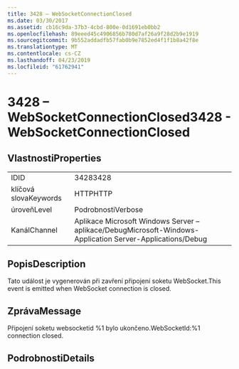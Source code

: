 ```yaml
---
title: 3428 – WebSocketConnectionClosed
ms.date: 03/30/2017
ms.assetid: cb16c9da-37b3-4cbd-800e-0d1691eb0bb2
ms.openlocfilehash: 89eeed45c4906856b780d7af26a9f28d2b9e1919
ms.sourcegitcommit: 9b552addadfb57fab0b9e7852ed4f1f1b8a42f8e
ms.translationtype: MT
ms.contentlocale: cs-CZ
ms.lasthandoff: 04/23/2019
ms.locfileid: "61762941"
---
```

# <a name="3428---websocketconnectionclosed"></a><span data-ttu-id="f234c-102">3428 – WebSocketConnectionClosed</span><span class="sxs-lookup"><span data-stu-id="f234c-102">3428 - WebSocketConnectionClosed</span></span>
## <a name="properties"></a><span data-ttu-id="f234c-103">Vlastnosti</span><span class="sxs-lookup"><span data-stu-id="f234c-103">Properties</span></span>  
  
|||  
|-|-|  
|<span data-ttu-id="f234c-104">ID</span><span class="sxs-lookup"><span data-stu-id="f234c-104">ID</span></span>|<span data-ttu-id="f234c-105">3428</span><span class="sxs-lookup"><span data-stu-id="f234c-105">3428</span></span>|  
|<span data-ttu-id="f234c-106">klíčová slova</span><span class="sxs-lookup"><span data-stu-id="f234c-106">Keywords</span></span>|<span data-ttu-id="f234c-107">HTTP</span><span class="sxs-lookup"><span data-stu-id="f234c-107">HTTP</span></span>|  
|<span data-ttu-id="f234c-108">úroveň</span><span class="sxs-lookup"><span data-stu-id="f234c-108">Level</span></span>|<span data-ttu-id="f234c-109">Podrobnosti</span><span class="sxs-lookup"><span data-stu-id="f234c-109">Verbose</span></span>|  
|<span data-ttu-id="f234c-110">Kanál</span><span class="sxs-lookup"><span data-stu-id="f234c-110">Channel</span></span>|<span data-ttu-id="f234c-111">Aplikace Microsoft Windows Server – aplikace/Debug</span><span class="sxs-lookup"><span data-stu-id="f234c-111">Microsoft-Windows-Application Server-Applications/Debug</span></span>|  
  
## <a name="description"></a><span data-ttu-id="f234c-112">Popis</span><span class="sxs-lookup"><span data-stu-id="f234c-112">Description</span></span>  
 <span data-ttu-id="f234c-113">Tato událost je vygenerován při zavření připojení soketu WebSocket.</span><span class="sxs-lookup"><span data-stu-id="f234c-113">This event is emitted when WebSocket connection is closed.</span></span>  
  
## <a name="message"></a><span data-ttu-id="f234c-114">Zpráva</span><span class="sxs-lookup"><span data-stu-id="f234c-114">Message</span></span>  
 <span data-ttu-id="f234c-115">Připojení soketu websocketid %1 bylo ukončeno.</span><span class="sxs-lookup"><span data-stu-id="f234c-115">WebSocketId:%1 connection closed.</span></span>  
  
## <a name="details"></a><span data-ttu-id="f234c-116">Podrobnosti</span><span class="sxs-lookup"><span data-stu-id="f234c-116">Details</span></span>
